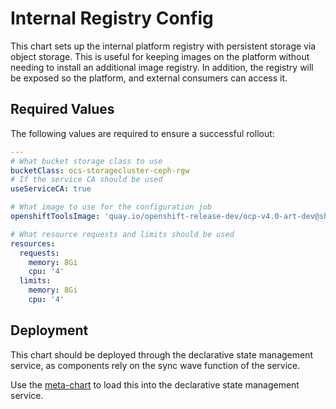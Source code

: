 # Internal Registry Config
This chart sets up the internal platform registry with persistent storage via object storage. This is useful for keeping images on the platform without needing to install an additional image registry. In addition, the registry will be exposed so the platform, and external consumers can access it.

## Required Values
The following values are required to ensure a successful rollout:
```yaml
---
# What bucket storage class to use
bucketClass: ocs-storagecluster-ceph-rgw
# If the service CA should be used
useServiceCA: true

# What image to use for the configuration job
openshiftToolsImage: 'quay.io/openshift-release-dev/ocp-v4.0-art-dev@sha256:535ce24b5f1894d2a07bfa7eed7ad028ffde0659693f2a571ac4712a21cd028c'

# What resource requests and limits should be used
resources:
  requests:
    memory: 8Gi
    cpu: '4'
  limits:
    memory: 8Gi
    cpu: '4'
```

## Deployment
This chart should be deployed through the declarative state management service, as components rely on the sync wave function of the service.

Use the [meta-chart](../internal-registry-config-app/README.md) to load this into the declarative state management service.
